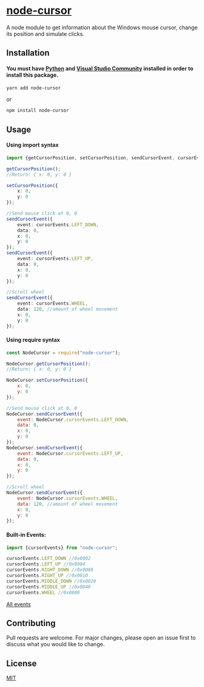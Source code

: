 # [node-cursor](https://www.npmjs.com/package/node-cursor)

A node module to get information about the Windows mouse cursor, change its position and simulate clicks.

## Installation
#### You must have [Python](https://www.python.org/) and [Visual Studio Community](https://visualstudio.microsoft.com/pt-br/) installed in order to install this package.

```bash
yarn add node-cursor
```

or

```bash
npm install node-cursor
```

## Usage

#### Using import syntax

```typescript
import {getCursorPosition, setCursorPosition, sendCursorEvent, cursorEvents} from "node-cursor";

getCursorPosition();
//Return: { x: 0, y: 0 }

setCursorPosition({
    x: 0,
    y: 0
});

//Send mouse click at 0, 0
sendCursorEvent({
    event: cursorEvents.LEFT_DOWN,
    data: 0,
    x: 0,
    y: 0
});
sendCursorEvent({
    event: cursorEvents.LEFT_UP,
    data: 0,
    x: 0,
    y: 0
});

//Scroll wheel
sendCursorEvent({
    event: cursorEvents.WHEEL,
    data: 120, //amount of wheel movement
    x: 0,
    y: 0
});
```

#### Using require syntax

```javascript
const NodeCursor = require("node-cursor");

NodeCursor.getCursorPosition();
//Return: { x: 0, y: 0 }

NodeCursor.setCursorPosition({
    x: 0,
    y: 0
});

//Send mouse click at 0, 0
NodeCursor.sendCursorEvent({
    event: NodeCursor.cursorEvents.LEFT_DOWN,
    data: 0,
    x: 0,
    y: 0
});
NodeCursor.sendCursorEvent({
    event: NodeCursor.cursorEvents.LEFT_UP,
    data: 0,
    x: 0,
    y: 0
});

//Scroll wheel
NodeCursor.sendCursorEvent({
    event: NodeCursor.cursorEvents.WHEEL,
    data: 120, //amount of wheel movement
    x: 0,
    y: 0
});
```

#### Built-in Events:
```typescript
import {cursorEvents} from "node-cursor";

cursorEvents.LEFT_DOWN //0x0002
cursorEvents.LEFT_UP //0x0004
cursorEvents.RIGHT_DOWN //0x0008
cursorEvents.RIGHT_UP //0x0010
cursorEvents.MIDDLE_DOWN //0x0020
cursorEvents.MIDDLE_UP //0x0040
cursorEvents.WHEEL //0x0800
```

[All events](https://docs.microsoft.com/en-us/windows/win32/api/winuser/nf-winuser-mouse_event#parameters)

## Contributing

Pull requests are welcome. For major changes, please open an issue first to discuss what you would like to change.

## License

[MIT](https://choosealicense.com/licenses/mit/)
